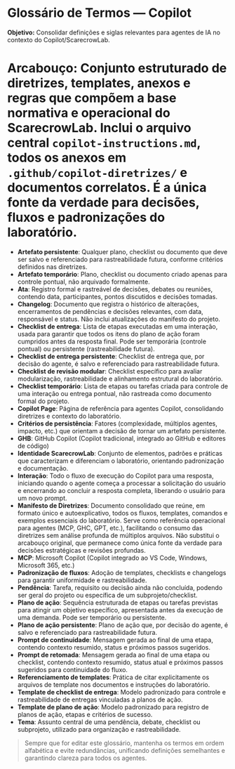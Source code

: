 # Glossário de Termos — Copilot

**Objetivo:** Consolidar definições e siglas relevantes para agentes de IA no contexto do Copilot/ScarecrowLab.

# Arcabouço: Conjunto estruturado de diretrizes, templates, anexos e regras que compõem a base normativa e operacional do ScarecrowLab. Inclui o arquivo central `copilot-instructions.md`, todos os anexos em `.github/copilot-diretrizes/` e documentos correlatos. É a única fonte da verdade para decisões, fluxos e padronizações do laboratório.

- **Artefato persistente**: Qualquer plano, checklist ou documento que deve ser salvo e referenciado para rastreabilidade futura, conforme critérios definidos nas diretrizes.
- **Artefato temporário**: Plano, checklist ou documento criado apenas para controle pontual, não arquivado formalmente.
- **Ata**: Registro formal e rastreável de decisões, debates ou reuniões, contendo data, participantes, pontos discutidos e decisões tomadas.
- **Changelog**: Documento que registra o histórico de alterações, encerramentos de pendências e decisões relevantes, com data, responsável e status. Não inclui atualizações do manifesto do projeto.
- **Checklist de entrega**: Lista de etapas executadas em uma interação, usada para garantir que todos os itens do plano de ação foram cumpridos antes da resposta final. Pode ser temporária (controle pontual) ou persistente (rastreabilidade futura).
- **Checklist de entrega persistente**: Checklist de entrega que, por decisão do agente, é salvo e referenciado para rastreabilidade futura.
- **Checklist de revisão modular**: Checklist específico para avaliar modularização, rastreabilidade e alinhamento estrutural do laboratório.
- **Checklist temporário**: Lista de etapas ou tarefas criada para controle de uma interação ou entrega pontual, não rastreada como documento formal do projeto.
- **Copilot Page**: Página de referência para agentes Copilot, consolidando diretrizes e contexto do laboratório.
- **Critérios de persistência**: Fatores (complexidade, múltiplos agentes, impacto, etc.) que orientam a decisão de tornar um artefato persistente.
- **GHB**: GitHub Copilot (Copilot tradicional, integrado ao GitHub e editores de código)
- **Identidade ScarecrowLab**: Conjunto de elementos, padrões e práticas que caracterizam e diferenciam o laboratório, orientando padronização e documentação.
- **Interação**: Todo o fluxo de execução do Copilot para uma resposta, iniciando quando o agente começa a processar a solicitação do usuário e encerrando ao concluir a resposta completa, liberando o usuário para um novo prompt.
- **Manifesto de Diretrizes**: Documento consolidado que reúne, em formato único e autoexplicativo, todos os fluxos, templates, comandos e exemplos essenciais do laboratório. Serve como referência operacional para agentes (MCP, GHC, GPT, etc.), facilitando o consumo das diretrizes sem análise profunda de múltiplos arquivos. Não substitui o arcabouço original, que permanece como única fonte da verdade para decisões estratégicas e revisões profundas.
- **MCP**: Microsoft Copilot (Copilot integrado ao VS Code, Windows, Microsoft 365, etc.)
- **Padronização de fluxos**: Adoção de templates, checklists e changelogs para garantir uniformidade e rastreabilidade.
- **Pendência**: Tarefa, requisito ou decisão ainda não concluída, podendo ser geral do projeto ou específica de um subprojeto/checklist.
- **Plano de ação**: Sequência estruturada de etapas ou tarefas previstas para atingir um objetivo específico, apresentada antes da execução de uma demanda. Pode ser temporário ou persistente.
- **Plano de ação persistente**: Plano de ação que, por decisão do agente, é salvo e referenciado para rastreabilidade futura.
- **Prompt de continuidade**: Mensagem gerada ao final de uma etapa, contendo contexto resumido, status e próximos passos sugeridos.
- **Prompt de retomada**: Mensagem gerada ao final de uma etapa ou checklist, contendo contexto resumido, status atual e próximos passos sugeridos para continuidade do fluxo.
- **Referenciamento de templates**: Prática de citar explicitamente os arquivos de template nos documentos e instruções do laboratório.
- **Template de checklist de entrega**: Modelo padronizado para controle e rastreabilidade de entregas vinculadas a planos de ação.
- **Template de plano de ação**: Modelo padronizado para registro de planos de ação, etapas e critérios de sucesso.
- **Tema**: Assunto central de uma pendência, debate, checklist ou subprojeto, utilizado para organização e rastreabilidade.

> Sempre que for editar este glossário, mantenha os termos em ordem alfabética e evite redundâncias, unificando definições semelhantes e garantindo clareza para todos os agentes.

